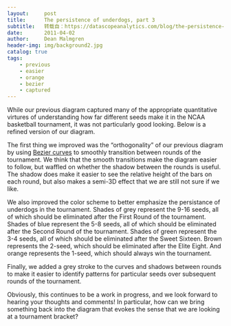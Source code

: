 ```yaml
---
layout:     post
title:      The persistence of underdogs, part 3
subtitle:   转载自：https://datascopeanalytics.com/blog/the-persistence-of-underdogs-part-3/
date:       2011-04-02
author:     Dean Malmgren
header-img: img/background2.jpg
catalog: true
tags:
    - previous
    - easier
    - orange
    - bezier
    - captured
---
```



While our previous
diagram captured many of the appropriate quantitative virtures
of understanding how far different seeds make it in the NCAA
basketball tournament, it was not particularly good looking. Below
is a refined version of our diagram.



The first thing we improved was the “orthogonality” of
our previous diagram by using [Bezier curves](https://en.wikipedia.org/wiki/B%C3%A9zier_curve) to smoothly transition
between rounds of the tournament. We think that the smooth
transitions make the diagram easier to follow, but waffled on
whether the shadow between the rounds is useful. The shadow does
make it easier to see the relative height of the bars on each round,
but also makes a semi-3D effect that we are still not sure if we
like.



We also improved the color scheme to better emphasize the
persistance of underdogs in the tournament. Shades of grey represent
the 9-16 seeds, all of which should be eliminated after the First
Round of the tournament. Shades of blue represent the 5-8 seeds, all
of which should be eliminated after the Second Round of the
tournament. Shades of green represent the 3-4 seeds, all of which
should be eliminated after the Sweet Sixteen. Brown represents the
2-seed, which should be eliminated after the Elite Eight. And orange
represents the 1-seed, which should always win the tournament.



Finally, we added a grey stroke to the curves and shadows between
rounds to make it easier to identify patterns for particular seeds
over subsequent rounds of the tournament.



Obviously, this continues to be a work in progress, and we look
forward to hearing your thoughts and comments! In particular, how
can we bring something back into the diagram that evokes the sense
that we are looking at a tournament bracket?

